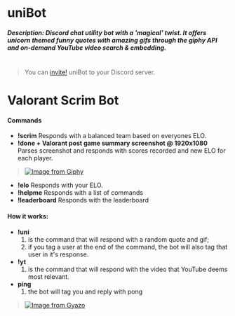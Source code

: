 # **uniBot**
##### Description: Discord chat utility bot with a '*magical*' twist. It offers unicorn themed *funny* quotes with amazing gifs through the giphy API and on-demand YouTube video search & embedding.
#
> You can [invite!](https://discordapp.com/api/oauth2/authorize?client_id=484527706403504130&permissions=231424&scope=bot) uniBot to your Discord server.

# Valorant Scrim Bot
#### Commands 
* **!scrim**
    Responds with a balanced team based on everyones ELO.
* **!done + Valorant post game summary screenshot @ 1920x1080**
    Parses screenshot and responds with scores recorded and new ELO for each player.
>[![Image from Giphy](https://media.giphy.com/media/L0ettKRyMa9Jlb92VI/giphy.gif)](https://media.giphy.com/media/L0ettKRyMa9Jlb92VI/giphy.gif)
* **!elo**
    Responds with your ELO.
* **!helpme**
    Responds with a list of commands
* **!leaderboard**
    Responds with the leaderboard

#### How it works:
* **!uni** 
    1. is the command that will respond with a random quote and gif;
    2. if you tag a user at the end of the command, the bot will also tag that user in it's response. 
* **!yt**
    1. is the command that will respond with the  video that YouTube deems most relevant. 
* **ping**
    1. the bot will tag you and reply with pong
>[![Image from Gyazo](https://i.gyazo.com/ac0517d38d4094741a7024694bb1f650.gif)](https://gyazo.com/ac0517d38d4094741a7024694bb1f650)





